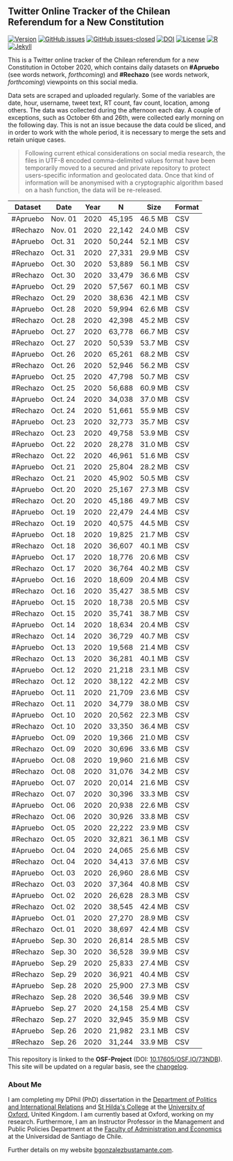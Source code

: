 ## Twitter Online Tracker of the Chilean Referendum for a New Constitution

[![Version](https://img.shields.io/badge/version-v1.2.6-blue.svg)](https://github.com/bgonzalezbustamante/twConstitution/blob/master/changelog.txt) [![GitHub issues](https://img.shields.io/github/issues/bgonzalezbustamante/twConstitution.svg)](https://github.com/bgonzalezbustamante/twConstitution/issues/) [![GitHub issues-closed](https://img.shields.io/github/issues-closed/bgonzalezbustamante/twConstitution.svg)](https://github.com/bgonzalezbustamante/twConstitution/issues?q=is%3Aissue+is%3Aclosed) [![DOI](https://img.shields.io/badge/DOI-10.17605%2FOSF.IO%2F73NDB-blue)](http://doi.org/10.17605/OSF.IO/73NDB) [![License](https://img.shields.io/badge/license-CC--BY--4.0-black)](https://github.com/bgonzalezbustamante/twConstitution/blob/master/LICENSE.txt) [![R](https://img.shields.io/badge/made%20with-R%20v4.0.2-1f425f.svg)](https://cran.r-project.org/) [![Jekyll](https://img.shields.io/badge/made%20with-Jekyll-1f425f.svg)](https://jekyllrb.com/)

This is a Twitter online tracker of the Chilean referendum for a new Constitution in October 2020, which contains daily datasets on **#Apruebo** (see words network, *forthcoming*) and **#Rechazo** (see words network, *forthcoming*) viewpoints on this social media. 

Data sets are scraped and uploaded regularly. Some of the variables are date, hour, username, tweet text, RT count, fav count, location, among others. The data was collected during the afternoon each day. A couple of exceptions, such as October 6th and 26th, were collected early morning on the following day. This is not an issue because the data could be sliced, and in order to work with the whole period, it is necessary to merge the sets and retain unique cases.

> Following current ethical considerations on social media research, the files in UTF-8 encoded comma-delimited values format have been temporarily moved to a secured and private repository to protect users-specific information and geolocated data. Once that kind of information will be anonymised with a cryptographic algorithm based on a hash function, the data will be re-released.

| Dataset | Date | Year | N | Size | Format |
| --- | --- | --- | --- | --- | --- |
| #Apruebo | Nov. 01 | 2020 | 45,195 | 46.5 MB | CSV |
| #Rechazo | Nov. 01 | 2020 | 22,142 | 24.0 MB | CSV |
| #Apruebo | Oct. 31 | 2020 | 50,244 | 52.1 MB | CSV |
| #Rechazo | Oct. 31 | 2020 | 27,331 | 29.9 MB | CSV |
| #Apruebo | Oct. 30 | 2020 | 53,889 | 56.1 MB | CSV |
| #Rechazo | Oct. 30 | 2020 | 33,479 | 36.6 MB | CSV |
| #Apruebo | Oct. 29 | 2020 | 57,567 | 60.1 MB | CSV |
| #Rechazo | Oct. 29 | 2020 | 38,636 | 42.1 MB | CSV |
| #Apruebo | Oct. 28 | 2020 | 59,994 | 62.6 MB | CSV |
| #Rechazo | Oct. 28 | 2020 | 42,398 | 45.2 MB | CSV |
| #Apruebo | Oct. 27 | 2020 | 63,778 | 66.7 MB | CSV |
| #Rechazo | Oct. 27 | 2020 | 50,539 | 53.7 MB | CSV |
| #Apruebo | Oct. 26 | 2020 | 65,261 | 68.2 MB | CSV |
| #Rechazo | Oct. 26 | 2020 | 52,946 | 56.2 MB | CSV |
| #Apruebo | Oct. 25 | 2020 | 47,798 | 50.7 MB | CSV |
| #Rechazo | Oct. 25 | 2020 | 56,688 | 60.9 MB | CSV |
| #Apruebo | Oct. 24 | 2020 | 34,038 | 37.0 MB | CSV |
| #Rechazo | Oct. 24 | 2020 | 51,661 | 55.9 MB | CSV |
| #Apruebo | Oct. 23 | 2020 | 32,773 | 35.7 MB | CSV |
| #Rechazo | Oct. 23 | 2020 | 49,758 | 53.9 MB | CSV |
| #Apruebo | Oct. 22 | 2020 | 28,278 | 31.0 MB | CSV |
| #Rechazo | Oct. 22 | 2020 | 46,961 | 51.6 MB | CSV |
| #Apruebo | Oct. 21 | 2020 | 25,804 | 28.2 MB | CSV |
| #Rechazo | Oct. 21 | 2020 | 45,902 | 50.5 MB | CSV |
| #Apruebo | Oct. 20 | 2020 | 25,167 | 27.3 MB | CSV |
| #Rechazo | Oct. 20 | 2020 | 45,186 | 49.7 MB | CSV |
| #Apruebo | Oct. 19 | 2020 | 22,479 | 24.4 MB | CSV |
| #Rechazo | Oct. 19 | 2020 | 40,575 | 44.5 MB | CSV |
| #Apruebo | Oct. 18 | 2020 | 19,825 | 21.7 MB | CSV |
| #Rechazo | Oct. 18 | 2020 | 36,607 | 40.1 MB | CSV |
| #Apruebo | Oct. 17 | 2020 | 18,776 | 20.6 MB | CSV |
| #Rechazo | Oct. 17 | 2020 | 36,764 | 40.2 MB | CSV |
| #Apruebo | Oct. 16 | 2020 | 18,609 | 20.4 MB | CSV |
| #Rechazo | Oct. 16 | 2020 | 35,427 | 38.5 MB | CSV |
| #Apruebo | Oct. 15 | 2020 | 18,738 | 20.5 MB | CSV |
| #Rechazo | Oct. 15 | 2020 | 35,741 | 38.7 MB | CSV |
| #Apruebo | Oct. 14 | 2020 | 18,634 | 20.4 MB | CSV |
| #Rechazo | Oct. 14 | 2020 | 36,729 | 40.7 MB | CSV |
| #Apruebo | Oct. 13 | 2020 | 19,568 | 21.4 MB | CSV |
| #Rechazo | Oct. 13 | 2020 | 36,281 | 40.1 MB | CSV |
| #Apruebo | Oct. 12 | 2020 | 21,218 | 23.1 MB | CSV |
| #Rechazo | Oct. 12 | 2020 | 38,122 | 42.2 MB | CSV |
| #Apruebo | Oct. 11 | 2020 | 21,709 | 23.6 MB | CSV |
| #Rechazo | Oct. 11 | 2020 | 34,779 | 38.0 MB | CSV |
| #Apruebo | Oct. 10 | 2020 | 20,562 | 22.3 MB | CSV |
| #Rechazo | Oct. 10 | 2020 | 33,350 | 36.4 MB | CSV |
| #Apruebo | Oct. 09 | 2020 | 19,366 | 21.0 MB | CSV |
| #Rechazo | Oct. 09 | 2020 | 30,696 | 33.6 MB | CSV |
| #Apruebo | Oct. 08 | 2020 | 19,960 | 21.6 MB | CSV |
| #Rechazo | Oct. 08 | 2020 | 31,076 | 34.2 MB | CSV |
| #Apruebo | Oct. 07 | 2020 | 20,014 | 21.6 MB | CSV |
| #Rechazo | Oct. 07 | 2020 | 30,396 | 33.3 MB | CSV |
| #Apruebo | Oct. 06 | 2020 | 20,938 | 22.6 MB | CSV |
| #Rechazo | Oct. 06 | 2020 | 30,926 | 33.8 MB | CSV |
| #Apruebo | Oct. 05 | 2020 | 22,222 | 23.9 MB | CSV |
| #Rechazo | Oct. 05 | 2020 | 32,821 | 36.1 MB | CSV |
| #Apruebo | Oct. 04 | 2020 | 24,065 | 25.6 MB | CSV |
| #Rechazo | Oct. 04 | 2020 | 34,413 | 37.6 MB | CSV |
| #Apruebo | Oct. 03 | 2020 | 26,960 | 28.6 MB | CSV |
| #Rechazo | Oct. 03 | 2020 | 37,364 | 40.8 MB | CSV |
| #Apruebo | Oct. 02 | 2020 | 26,628 | 28.3 MB | CSV |
| #Rechazo | Oct. 02 | 2020 | 38,545 | 42.4 MB | CSV |
| #Apruebo | Oct. 01 | 2020 | 27,270 | 28.9 MB | CSV |
| #Rechazo | Oct. 01 | 2020 | 38,697 | 42.4 MB | CSV |
| #Apruebo | Sep. 30 | 2020 | 26,814 | 28.5 MB | CSV |
| #Rechazo | Sep. 30 | 2020 | 36,528 | 39.9 MB | CSV |
| #Apruebo | Sep. 29 | 2020 | 25,833 | 27.4 MB | CSV |
| #Rechazo | Sep. 29 | 2020 | 36,921 | 40.4 MB | CSV |
| #Apruebo | Sep. 28 | 2020 | 25,900 | 27.3 MB | CSV |
| #Rechazo | Sep. 28 | 2020 | 36,546 | 39.9 MB | CSV |
| #Apruebo | Sep. 27 | 2020 | 24,158 | 25.4 MB | CSV |
| #Rechazo | Sep. 27 | 2020 | 32,945 | 35.9 MB | CSV |
| #Apruebo | Sep. 26 | 2020 | 21,982 | 23.1 MB | CSV |
| #Rechazo | Sep. 26 | 2020 | 31,244 | 33.9 MB | CSV |

This repository is linked to the **OSF-Project** (DOI: [10.17605/OSF.IO/73NDB](http://doi.org/10.17605/OSF.IO/73NDB)). This site will be updated on a regular basis, see the [changelog](https://github.com/bgonzalezbustamante/twConstitution/blob/master/changelog.txt).

### About Me

I am completing my DPhil (PhD) dissertation in the [Department of Politics and International Relations](https://www.politics.ox.ac.uk/) and [St Hilda's College](https://www.sthildas.ox.ac.uk/) at the [University of Oxford](http://www.ox.ac.uk/), United Kingdom. I am currently based at Oxford, working on my research. Furthermore, I am an Instructor Professor in the Management and Public Policies Department at the [Faculty of Administration and Economics](https://fae.usach.cl/) at the Universidad de Santiago de Chile.

Further details on my website [bgonzalezbustamante.com](https://bgonzalezbustamante.com/).
